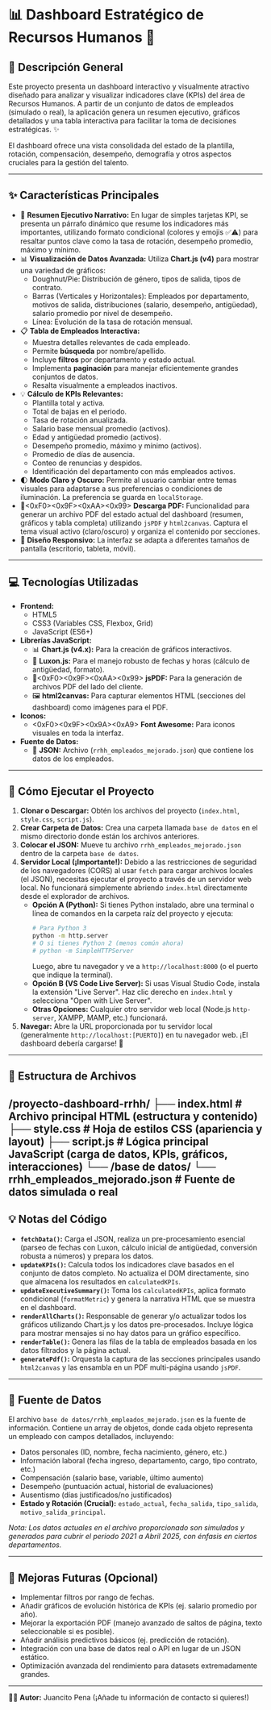 # 📊 Dashboard Estratégico de Recursos Humanos 🚀

## 📝 Descripción General

Este proyecto presenta un dashboard interactivo y visualmente atractivo diseñado para analizar y visualizar indicadores clave (KPIs) del área de Recursos Humanos. A partir de un conjunto de datos de empleados (simulado o real), la aplicación genera un resumen ejecutivo, gráficos detallados y una tabla interactiva para facilitar la toma de decisiones estratégicas. ✨

El dashboard ofrece una vista consolidada del estado de la plantilla, rotación, compensación, desempeño, demografía y otros aspectos cruciales para la gestión del talento.

---

## ✨ Características Principales

*   📄 **Resumen Ejecutivo Narrativo:** En lugar de simples tarjetas KPI, se presenta un párrafo dinámico que resume los indicadores más importantes, utilizando formato condicional (colores y emojis ✅⚠️) para resaltar puntos clave como la tasa de rotación, desempeño promedio, máximo y mínimo.
*   📊 **Visualización de Datos Avanzada:** Utiliza **Chart.js (v4)** para mostrar una variedad de gráficos:
    *   Doughnut/Pie: Distribución de género, tipos de salida, tipos de contrato.
    *   Barras (Verticales y Horizontales): Empleados por departamento, motivos de salida, distribuciones (salario, desempeño, antigüedad), salario promedio por nivel de desempeño.
    *   Línea: Evolución de la tasa de rotación mensual.
*   📋 **Tabla de Empleados Interactiva:**
    *   Muestra detalles relevantes de cada empleado.
    *   Permite **búsqueda** por nombre/apellido.
    *   Incluye **filtros** por departamento y estado actual.
    *   Implementa **paginación** para manejar eficientemente grandes conjuntos de datos.
    *   Resalta visualmente a empleados inactivos.
*   💡 **Cálculo de KPIs Relevantes:**
    *   Plantilla total y activa.
    *   Total de bajas en el periodo.
    *   Tasa de rotación anualizada.
    *   Salario base mensual promedio (activos).
    *   Edad y antigüedad promedio (activos).
    *   Desempeño promedio, máximo y mínimo (activos).
    *   Promedio de días de ausencia.
    *   Conteo de renuncias y despidos.
    *   Identificación del departamento con más empleados activos.
*   🌓 **Modo Claro y Oscuro:** Permite al usuario cambiar entre temas visuales para adaptarse a sus preferencias o condiciones de iluminación. La preferencia se guarda en `localStorage`.
*   📄<0xF0><0x9F><0xAA><0x99> **Descarga PDF:** Funcionalidad para generar un archivo PDF del estado actual del dashboard (resumen, gráficos y tabla completa) utilizando `jsPDF` y `html2canvas`. Captura el tema visual activo (claro/oscuro) y organiza el contenido por secciones.
*   📱 **Diseño Responsivo:** La interfaz se adapta a diferentes tamaños de pantalla (escritorio, tableta, móvil).

---

## 💻 Tecnologías Utilizadas

*   **Frontend:**
    *   HTML5
    *   CSS3 (Variables CSS, Flexbox, Grid)
    *   JavaScript (ES6+)
*   **Librerías JavaScript:**
    *   📊 **Chart.js (v4.x):** Para la creación de gráficos interactivos.
    *   📅 **Luxon.js:** Para el manejo robusto de fechas y horas (cálculo de antigüedad, formato).
    *   📄<0xF0><0x9F><0xAA><0x99> **jsPDF:** Para la generación de archivos PDF del lado del cliente.
    *   🖼️ **html2canvas:** Para capturar elementos HTML (secciones del dashboard) como imágenes para el PDF.
*   **Iconos:**
    *   <0xF0><0x9F><0x9A><0xA9>️ **Font Awesome:** Para iconos visuales en toda la interfaz.
*   **Fuente de Datos:**
    *   📄 **JSON:** Archivo (`rrhh_empleados_mejorado.json`) que contiene los datos de los empleados.

---

## 🚀 Cómo Ejecutar el Proyecto

1.  **Clonar o Descargar:** Obtén los archivos del proyecto (`index.html`, `style.css`, `script.js`).
2.  **Crear Carpeta de Datos:** Crea una carpeta llamada `base de datos` en el mismo directorio donde están los archivos anteriores.
3.  **Colocar el JSON:** Mueve tu archivo `rrhh_empleados_mejorado.json` dentro de la carpeta `base de datos`.
4.  **Servidor Local (¡Importante!):** Debido a las restricciones de seguridad de los navegadores (CORS) al usar `fetch` para cargar archivos locales (el JSON), necesitas ejecutar el proyecto a través de un servidor web local. No funcionará simplemente abriendo `index.html` directamente desde el explorador de archivos.
    *   **Opción A (Python):** Si tienes Python instalado, abre una terminal o línea de comandos en la carpeta raíz del proyecto y ejecuta:
        ```bash
        # Para Python 3
        python -m http.server
        # O si tienes Python 2 (menos común ahora)
        # python -m SimpleHTTPServer
        ```
        Luego, abre tu navegador y ve a `http://localhost:8000` (o el puerto que indique la terminal).
    *   **Opción B (VS Code Live Server):** Si usas Visual Studio Code, instala la extensión "Live Server". Haz clic derecho en `index.html` y selecciona "Open with Live Server".
    *   **Otras Opciones:** Cualquier otro servidor web local (Node.js `http-server`, XAMPP, MAMP, etc.) funcionará.
5.  **Navegar:** Abre la URL proporcionada por tu servidor local (generalmente `http://localhost:[PUERTO]`) en tu navegador web. ¡El dashboard debería cargarse! 🎉

---

## 📁 Estructura de Archivos

/proyecto-dashboard-rrhh/
├── index.html # Archivo principal HTML (estructura y contenido)
├── style.css # Hoja de estilos CSS (apariencia y layout)
├── script.js # Lógica principal JavaScript (carga de datos, KPIs, gráficos, interacciones)
└── /base de datos/
└── rrhh_empleados_mejorado.json # Fuente de datos simulada o real
---

## 💡 Notas del Código

*   **`fetchData()`:** Carga el JSON, realiza un pre-procesamiento esencial (parseo de fechas con Luxon, cálculo inicial de antigüedad, conversión robusta a números) y prepara los datos.
*   **`updateKPIs()`:** Calcula todos los indicadores clave basados en el conjunto de datos completo. No actualiza el DOM directamente, sino que almacena los resultados en `calculatedKPIs`.
*   **`updateExecutiveSummary()`:** Toma los `calculatedKPIs`, aplica formato condicional (`formatMetric`) y genera la narrativa HTML que se muestra en el dashboard.
*   **`renderAllCharts()`:** Responsable de generar y/o actualizar todos los gráficos utilizando Chart.js y los datos pre-procesados. Incluye lógica para mostrar mensajes si no hay datos para un gráfico específico.
*   **`renderTable()`:** Genera las filas de la tabla de empleados basada en los datos filtrados y la página actual.
*   **`generatePdf()`:** Orquesta la captura de las secciones principales usando `html2canvas` y las ensambla en un PDF multi-página usando `jsPDF`.

---

## 💾 Fuente de Datos

El archivo `base de datos/rrhh_empleados_mejorado.json` es la fuente de información. Contiene un array de objetos, donde cada objeto representa un empleado con campos detallados, incluyendo:

*   Datos personales (ID, nombre, fecha nacimiento, género, etc.)
*   Información laboral (fecha ingreso, departamento, cargo, tipo contrato, etc.)
*   Compensación (salario base, variable, último aumento)
*   Desempeño (puntuación actual, historial de evaluaciones)
*   Ausentismo (días justificados/no justificados)
*   **Estado y Rotación (Crucial):** `estado_actual`, `fecha_salida`, `tipo_salida`, `motivo_salida_principal`.

*Nota: Los datos actuales en el archivo proporcionado son simulados y generados para cubrir el periodo 2021 a Abril 2025, con énfasis en ciertos departamentos.*

---

## 🔮 Mejoras Futuras (Opcional)

*   Implementar filtros por rango de fechas.
*   Añadir gráficos de evolución histórica de KPIs (ej. salario promedio por año).
*   Mejorar la exportación PDF (manejo avanzado de saltos de página, texto seleccionable si es posible).
*   Añadir análisis predictivos básicos (ej. predicción de rotación).
*   Integración con una base de datos real o API en lugar de un JSON estático.
*   Optimización avanzada del rendimiento para datasets extremadamente grandes.

---

👨‍💻 **Autor:** Juancito Pena (¡Añade tu información de contacto si quieres!)
